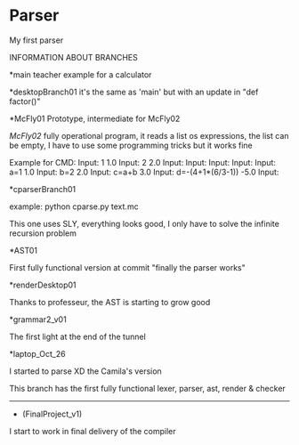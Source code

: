 # Parser
My first parser

INFORMATION ABOUT BRANCHES

*main
teacher example for a calculator

*desktopBranch01
it's the same as 'main' but with an update in "def factor()"

*McFly01
Prototype, intermediate for McFly02

*McFly02*
fully operational program, it reads a list os expressions, the list can be empty, I have to use some programming tricks but it works fine

Example for CMD:
Input: 1
1.0
Input: 2
2.0
Input:
Input:
Input:
Input:
Input: a=1
1.0
Input: b=2
2.0
Input: c=a+b
3.0
Input: d=-(4+1*(6/3-1))
-5.0
Input:

*cparserBranch01

example: python cparse.py text.mc

This one uses SLY, everything looks good, I only have to solve the infinite recursion problem

*AST01

First fully functional version at commit "finally the parser works"

*renderDesktop01

Thanks to professeur, the AST is starting to grow good

*grammar2_v01

The first light at the end of the tunnel

*laptop_Oct_26

I started to parse XD the Camila's version

This branch has the first fully functional lexer, parser, ast, render & checker
______________

* (FinalProject_v1)

I start to work in final delivery of the compiler



